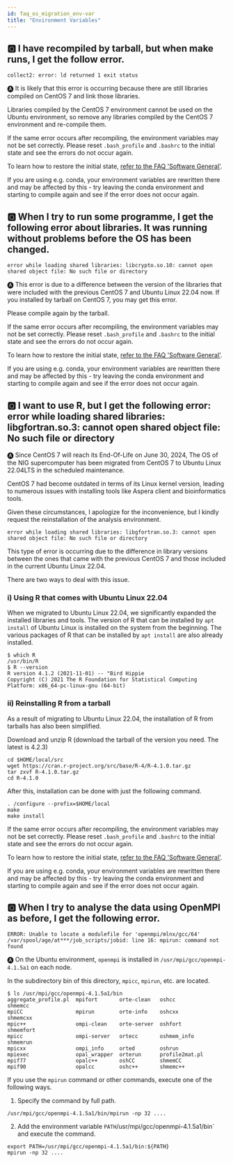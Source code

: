 ```yaml
---
id: faq_os_migration_env-var
title: "Environment Variables"
---
```



## &#x1F180; I have recompiled by tarball, but when make runs, I get the follow error.
```
collect2: error: ld returned 1 exit status
```

&#x1F150; It is likely that this error is occurring because there are still libraries compiled on CentOS 7 and link those libraries.

Libraries compiled by the CentOS 7 environment cannot be used on the Ubuntu environment, so remove any libraries compiled by the CentOS 7 environment and re-compile them.

If the same error occurs after recompiling, the environment variables may not be set correctly. Please reset `.bash_profile` and `.bashrc` to the initial state and see the errors do not occur again.

To learn how to restore the initial state, [refer to the FAQ 'Software General'](/faq/faq_software#%F0%9F%86%80-i-want-to-restore-my-computer-environment-to-its-initial-state-ubuntu-linux-2204).

If you are using e.g. conda, your environment variables are rewritten there and may be affected by this - try leaving the conda environment and starting to compile again and see if the error does not occur again.


## &#x1F180; When I try to run some programme, I get the following error about libraries. It was running without problems before the OS has been changed.
```
error while loading shared libraries: libcrypto.so.10: cannot open shared object file: No such file or directory
```

&#x1F150; This error is due to a difference between the version of the libraries that were included with the previous CentOS 7 and Ubuntu Linux 22.04 now. If you installed by tarball on CentOS 7, you may get this error.

Please compile again by the tarball.

If the same error occurs after recompiling, the environment variables may not be set correctly. Please reset `.bash_profile` and `.bashrc` to the initial state and see the errors do not occur again.

To learn how to restore the initial state, [refer to the FAQ 'Software General'](/faq/faq_software#%F0%9F%86%80-i-want-to-restore-my-computer-environment-to-its-initial-state-ubuntu-linux-2204).

If you are using e.g. conda, your environment variables are rewritten there and may be affected by this - try leaving the conda environment and starting to compile again and see if the error does not occur again.


## &#x1F180; I want to use R, but I get the following error: error while loading shared libraries: libgfortran.so.3: cannot open shared object file: No such file or directory

&#x1F150; Since CentOS 7 will reach its End-Of-Life on June 30, 2024, The OS of the NIG supercomputer has been migrated from CentOS 7 to Ubuntu Linux 22.04LTS in the scheduled maintenance.

CentOS 7 had become outdated in terms of its Linux kernel version, leading to numerous issues with installing tools like Aspera client and bioinformatics tools.

Given these circumstances, I apologize for the inconvenience, but I kindly request the reinstallation of the analysis environment.

```
error while loading shared libraries: libgfortran.so.3: cannot open shared object file: No such file or directory
```

This type of error is occurring due to the difference in library versions between the ones that came with the previous CentOS 7 and those included in the current Ubuntu Linux 22.04.

There are two ways to deal with this issue.

### i) Using R that comes with Ubuntu Linux 22.04

When we migrated to Ubuntu Linux 22.04, we significantly expanded the installed libraries and tools. The version of R that can be installed by `apt install` of Ubuntu Linux is installed on the system from the beginning. The various packages of R that can be installed by `apt install` are also already installed.

```
$ which R
/usr/bin/R
$ R --version
R version 4.1.2 (2021-11-01) -- "Bird Hippie
Copyright (C) 2021 The R Foundation for Statistical Computing
Platform: x86_64-pc-linux-gnu (64-bit)
```

### ii) Reinstalling R from a tarball

As a result of migrating to Ubuntu Linux 22.04, the installation of R from tarballs has also been simplified.

Download and unzip R (download the tarball of the version you need. The latest is 4.2.3)

```
cd $HOME/local/src
wget https://cran.r-project.org/src/base/R-4/R-4.1.0.tar.gz
tar zxvf R-4.1.0.tar.gz
cd R-4.1.0
```

After this, installation can be done with just the following command.

```
. /configure --prefix=$HOME/local
make
make install
```

If the same error occurs after recompiling, the environment variables may not be set correctly. Please reset `.bash_profile` and `.bashrc` to the initial state and see the errors do not occur again.

To learn how to restore the initial state, [refer to the FAQ 'Software General'](/faq/faq_software#%F0%9F%86%80-i-want-to-restore-my-computer-environment-to-its-initial-state-ubuntu-linux-2204).

If you are using e.g. conda, your environment variables are rewritten there and may be affected by this - try leaving the conda environment and starting to compile again and see if the error does not occur again.


## &#x1F180; When I try to analyse the data using OpenMPI as before, I get the following error.
```
ERROR: Unable to locate a modulefile for 'openmpi/mlnx/gcc/64'
/var/spool/age/at***/job_scripts/jobid: line 16: mpirun: command not found
```


&#x1F150; On the Ubuntu environment, `openmpi` is installed in `/usr/mpi/gcc/openmpi-4.1.5a1` on each node.

In the subdirectory bin of this directory, `mpicc`, `mpirun`, etc. are located.

```
$ ls /usr/mpi/gcc/openmpi-4.1.5a1/bin
aggregate_profile.pl  mpifort       orte-clean   oshcc           shmemcc
mpiCC                 mpirun        orte-info    oshcxx          shmemcxx
mpic++                ompi-clean    orte-server  oshfort         shmemfort
mpicc                 ompi-server   ortecc       oshmem_info     shmemrun
mpicxx                ompi_info     orted        oshrun
mpiexec               opal_wrapper  orterun      profile2mat.pl
mpif77                opalc++       oshCC        shmemCC
mpif90                opalcc        oshc++       shmemc++
```

If you use the `mpirun` command or other commands, execute one of the following ways.

1. Specify the command by full path.

```
/usr/mpi/gcc/openmpi-4.1.5a1/bin/mpirun -np 32 ....
```

2. Add the environment variable `PATH`/usr/mpi/gcc/openmpi-4.1.5a1/bin` and execute the command.

```
export PATH=/usr/mpi/gcc/openmpi-4.1.5a1/bin:${PATH}
mpirun -np 32 ....
```
